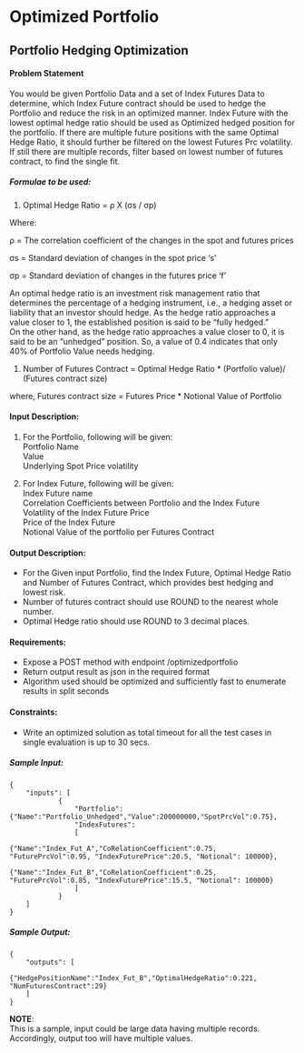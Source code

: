 <body>
    <h1>Optimized Portfolio</h1>
<h2>Portfolio Hedging Optimization</h2>
<h4>Problem Statement</h4>
<p>You would be given Portfolio Data and a set of Index Futures Data to determine, which Index Future contract should be used to hedge the Portfolio and reduce the risk in an optimized manner. Index Future with the lowest optimal hedge ratio should be used as Optimized hedged position for the portfolio. If there are multiple future positions with the same Optimal Hedge Ratio, it should further be filtered on the lowest Futures Prc volatility. If still there are multiple records, filter based on lowest number of futures contract, to find the single fit.</p>
<h5>Formulae to be used:</h5>
<ol>
<li>Optimal Hedge Ratio = ρ X (σs / σp)</li>
</ol>
<p>Where:</p>
<p>ρ = The correlation coefficient of the changes in the spot and futures prices</p>
<p>σs = Standard deviation of changes in the spot price ‘s’</p>
<p>σp = Standard deviation of changes in the futures price ‘f’</p>
<p>An optimal hedge ratio is an investment risk management ratio that determines the percentage of a hedging instrument, i.e., a hedging asset or liability that an investor should hedge. As the hedge ratio approaches a value closer to 1, the established position is said to be “fully hedged.” <br>
On the other hand, as the hedge ratio approaches a value closer to 0, it is said to be an “unhedged” position. So, a value of 0.4 indicates that only 40% of Portfolio Value needs hedging.</p>
<ol>
<li>Number of Futures Contract = Optimal Hedge Ratio * (Portfolio value)/ (Futures contract size)</li>
</ol>
<p>where, Futures contract size = Futures Price * Notional Value of Portfolio</p>
<h4>Input Description:</h4>
<ol>
<li>
<p>For the Portfolio, following will be given:<br>
      Portfolio Name<br>
      Value<br>
      Underlying Spot Price volatility</p>
</li>
<li>
<p>For Index Future, following will be given:<br>
      Index Future name<br>
      Correlation Coefficients between Portfolio and the Index Future<br>
      Volatility of the Index Future Price<br>
      Price of the Index Future<br>
      Notional Value of the portfolio per Futures Contract</p>
</li>
</ol>
<h4>Output Description:</h4>
<ul>
<li>For the Given input Portfolio, find the Index Future, Optimal Hedge Ratio and Number of Futures Contract, which provides best hedging and lowest risk. </li>
<li>Number of futures contract should use ROUND to the nearest whole number.</li>
<li>Optimal Hedge ratio should use ROUND to 3 decimal places.</li>
</ul>
<h4>Requirements:</h4>
<ul>
<li>Expose a POST method with endpoint /optimizedportfolio</li>
<li>Return output result as json in the required format</li>
<li>Algorithm used should be optimized and sufficiently fast to enumerate results in split seconds </li>
</ul>
<h4>Constraints:</h4>
<ul>
<li>Write an optimized solution as total timeout for all the test cases in single evaluation is up to 30 secs.</li>
</ul>
<h5>Sample Input:</h5>
<pre class="codehilite"><code class="language-json">{
    "inputs": [
            {
                "Portfolio":{"Name":"Portfolio_Unhedged","Value":200000000,"SpotPrcVol":0.75},
                "IndexFutures": 
                [
                    {"Name":"Index_Fut_A","CoRelationCoefficient":0.75, "FuturePrcVol":0.95, "IndexFuturePrice":20.5, "Notional": 100000},
                    {"Name":"Index_Fut_B","CoRelationCoefficient":0.25, "FuturePrcVol":0.85, "IndexFuturePrice":15.5, "Notional": 100000}
                ]
            }
    ]
}</code></pre>

<h5>Sample Output:</h5>
<pre class="codehilite"><code class="language-json">{
    "outputs": [
            {"HedgePositionName":"Index_Fut_B","OptimalHedgeRatio":0.221, "NumFuturesContract":29}
    ]
}</code></pre>

<p><strong>NOTE</strong>: <br>
This is a sample, input could be large data having multiple records.<br>
Accordingly, output too will have multiple values.</p>
  
</body>
